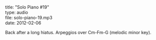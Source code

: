 title: "Solo Piano #19"  
type: audio  
file: solo-piano-19.mp3  
date: 2012-02-06

Back after a long hiatus. Arpeggios over Cm-Fm-G (melodic minor key).
